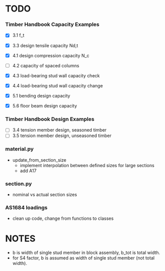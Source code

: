 
# TODO

### Timber Handbook Capacity Examples
- [X] 3.1 f_t
- [X] 3.3 design tensile capacity Nd,t
- [X] 4.1 design compression capacity N_c
- [ ] 4.2 capacity of spaced columns
- [X] 4.3 load-bearing stud wall capacity check
- [X] 4.4 load-bearing stud wall capacity change
- [X] 5.1 bending design capacity
- [X] 5.6 floor beam design capacity


### Timber Handbook Design Examples
- [ ] 3.4 tension member design, seasoned timber
- [ ] 3.5 tension member design, unseasoned timber

### material.py
- update_from_section_size
    - implement interpolation between defined sizes for large sections
    - add A17

### section.py
- nominal vs actual section sizes

### AS1684 loadings
- clean up code, change from functions to classes

# NOTES
- b is width of single stud member in block assembly, b_tot is total width.
- for S4 factor, b is assumed as width of single stud member (not total width).